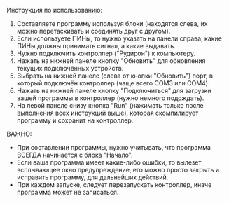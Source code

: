 Инструкция по использованию:
1. Составляете программу используя блоки (находятся слева, их можно перетаскивать и соединять друг с другом).
2. Если используете ПИНы, то нужно указать на панели справа, какие ПИНы должны принимать сигнал, а какие выдавать.
3. Нужно подключить контроллер ("Рудирон") к компьютеру.
4. Нажать на нижней панеле кнопку "Обновить" для обновления текущих подключённых устройств.
5. Выбрать на нижней панеле (слева от кнопки "Обновить") порт, в который подключён контроллер (чаще всего COM3 или COM4).
6. Нажать на нижней панеле кнопку "Подключиться" для загрузки вашей программы в контроллер (нужно немного подождать).
7. На левой панеле снизу кнопка "Run" (нажимать только после выполнения всех инструкций выше), которая скомпилирует программу и сохранит на контроллер.

ВАЖНО:
* При составлении программы, нужно учитывать, что программа ВСЕГДА начинается с блока "Начало". 
* Если ваша программа имеет какие-либо ошибки, то вылезет всплывающее окно предупреждение, его можно просто закрыть и исправить программу, для дальнейших действий.
* При каждом запуске, следует перезапускать контроллер, иначе программа может не записаться.
